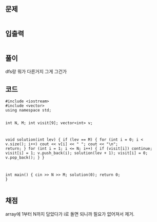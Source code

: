 <h2 id="문제">문제</h2>
<p><img alt="" src="https://velog.velcdn.com/images/coolgamja_/post/6ca864c6-0a40-41d5-b16f-8ef698014e4a/image.png" /></p>
<h2 id="입출력">입출력</h2>
<p><img alt="" src="https://velog.velcdn.com/images/coolgamja_/post/ec8c6bde-637d-4b94-8a1a-e9cc3dbc6bce/image.png" /></p>
<h2 id="풀이">풀이</h2>
<p>dfs랑 뭐가 다른거지
그게 그건가</p>
<h2 id="코드">코드</h2>
<pre><code class="language-cpp">#include &lt;iostream&gt;
#include &lt;vector&gt;
using namespace std;

int N, M;
int visit[9];
vector&lt;int&gt; v;

void solution(int lev) {
    if (lev == M) {
        for (int i = 0; i &lt; v.size(); i++) cout &lt;&lt; v[i] &lt;&lt; &quot; &quot;;
        cout &lt;&lt; &quot;\n&quot;;
        return;
    }
    for (int i = 1; i &lt;= N; i++) {
        if (visit[i]) continue;
        visit[i] = 1;
        v.push_back(i);
        solution(lev + 1);
        visit[i] = 0;
        v.pop_back();
    }
}

int main() {
    cin &gt;&gt; N &gt;&gt; M;
    solution(0);
    return 0;
}</code></pre>
<h2 id="채점">채점</h2>
<p>array에 1부터 N까지 담았다가 i로 돌면 되니까 필요가 없어져서 제거.</p>
<p><img alt="" src="https://velog.velcdn.com/images/coolgamja_/post/695ae6c8-3278-4d8e-849c-ab8d2165d116/image.png" /></p>